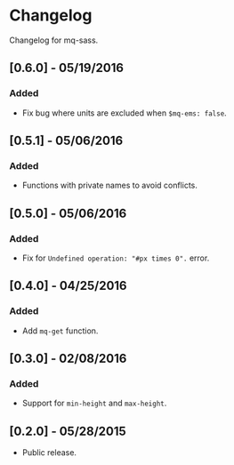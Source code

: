 # Changelog

Changelog for mq-sass.

## [0.6.0] - 05/19/2016
### Added
- Fix bug where units are excluded when `$mq-ems: false`.

## [0.5.1] - 05/06/2016
### Added
- Functions with private names to avoid conflicts.

## [0.5.0] - 05/06/2016
### Added
- Fix for `Undefined operation: "#px times 0".` error.

## [0.4.0] - 04/25/2016
### Added
- Add `mq-get` function.

## [0.3.0] - 02/08/2016
### Added
- Support for `min-height` and `max-height`.

## [0.2.0] - 05/28/2015
- Public release.
